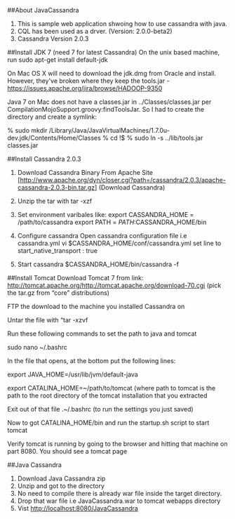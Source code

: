 ##About JavaCassandra

1. This is sample web application shwoing how to use cassandra with java.
2. CQL has been used as a drver. (Version: 2.0.0-beta2)
3. Cassandra Version 2.0.3

##Install JDK 7 (need 7 for latest Cassandra)
On the unix based machine, run  sudo apt-get install default-jdk

On Mac OS X will need to download the jdk.dmg from Oracle and install.  However, they've broken where they keep the tools.jar  - https://issues.apache.org/jira/browse/HADOOP-9350

Java 7 on Mac does not have a classes.jar in ../Classes/classes.jar per CompilationMojoSupport.groovy:findToolsJar. So I had to create the directory and create a symlink:

% sudo mkdir /Library/Java/JavaVirtualMachines/1.7.0u-dev.jdk/Contents/Home/Classes 
% cd !$
% sudo ln -s ../lib/tools.jar classes.jar


##Install Cassandra 2.0.3
1. Download Cassandra Binary From Apache Site
[http://www.apache.org/dyn/closer.cgi?path=/cassandra/2.0.3/apache-cassandra-2.0.3-bin.tar.gz] (Download Cassandra)

2. Unzip the tar with tar -xzf

3. Set environment varibales like:
	 export CASSANDRA_HOME = /path/to/cassandra
	 export PATH = $PATH:$CASSANDRA_HOME/bin

4. Configure cassandra 
	Open cassandra configuration file i.e cassandra.yml
	vi $CASSANDRA_HOME/conf/cassandra.yml
        set line to 
	start_native_transport : true
5. Start cassandra
	$CASSANDRA_HOME/bin/cassandra -f 

##Install Tomcat
Download Tomcat 7 from link: http://tomcat.apache.org/http://tomcat.apache.org/download-70.cgi (pick the tar.gz from “core” distributions)

FTP the download to the machine you installed Cassandra on

Untar the file with “tar -xzvf <filename>

Run these following commands to set the path to java and tomcat

sudo nano ~/.bashrc

In the file that opens, at the bottom put the following lines:

export JAVA_HOME=/usr/lib/jvm/default-java

export CATALINA_HOME=~/path/to/tomcat (where path to tomcat is the path to the root directory of the tomcat installation that you extracted

Exit out of that file
.~/.bashrc (to run the settings you just saved)

Now to got CATALINA_HOME/bin and run the startup.sh script to start tomcat

Verify tomcat is running by going to the browser and hitting that machine on part 8080.  You should see a tomcat page



##Java Cassandra
1. Download Java Cassandra zip
2. Unzip and got to the directory
3. No need to compile there is already war file inside the target directory.
5. Drop that war file i.e JavaCassandra.war to tomcat webapps directory
6. Vist [http://localhost:8080/JavaCassandra](http://localhost:8080/JavaCassandra)
  
